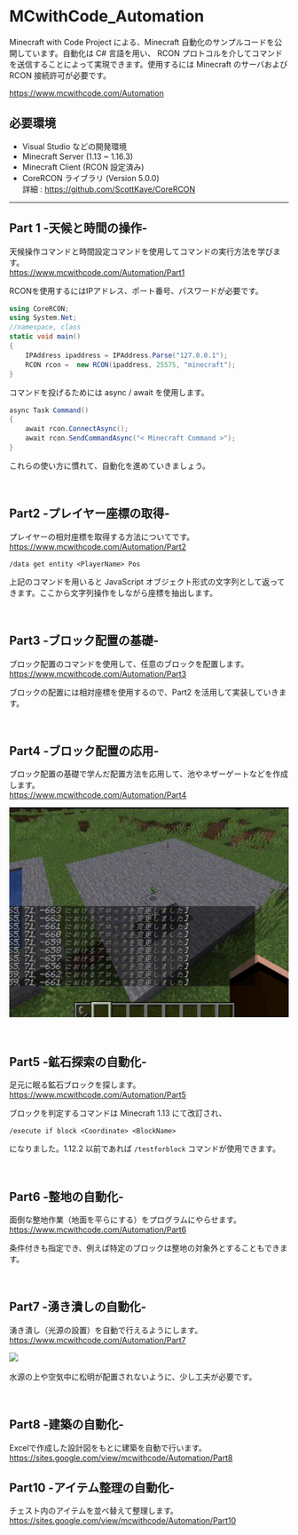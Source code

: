 # MCwithCode_Automation
 Minecraft with Code Project による、Minecraft 自動化のサンプルコードを公開しています。自動化は C# 言語を用い、 RCON プロトコルを介してコマンドを送信することによって実現できます。使用するには Minecraft のサーバおよび RCON 接続許可が必要です。

https://www.mcwithcode.com/Automation

 ## 必要環境

 - Visual Studio などの開発環境
 - Minecraft Server (1.13 ~ 1.16.3)
 - Minecraft Client (RCON 設定済み)
 - CoreRCON ライブラリ (Version 5.0.0) </br>
   詳細 : https://github.com/ScottKaye/CoreRCON

---
 
 ## Part 1 -天候と時間の操作-
天候操作コマンドと時間設定コマンドを使用してコマンドの実行方法を学びます。</br>
https://www.mcwithcode.com/Automation/Part1

RCONを使用するにはIPアドレス、ポート番号、パスワードが必要です。

```cs
using CoreRCON;
using System.Net;
//namespace, class
static void main()
{
    IPAddress ipaddress = IPAddress.Parse("127.0.0.1");
    RCON rcon =  new RCON(ipaddress, 25575, "minecraft");
}
```

コマンドを投げるためには async / await を使用します。

```cs
async Task Command()
{
    await rcon.ConnectAsync();
    await rcon.SendCommandAsync("< Minecraft Command >");
}
```

これらの使い方に慣れて、自動化を進めていきましょう。

</br>

## Part2 -プレイヤー座標の取得-
プレイヤーの相対座標を取得する方法についてです。</br>
https://www.mcwithcode.com/Automation/Part2

```
/data get entity <PlayerName> Pos
```
上記のコマンドを用いると JavaScript オブジェクト形式の文字列として返ってきます。ここから文字列操作をしながら座標を抽出します。

</br>

## Part3 -ブロック配置の基礎-
ブロック配置のコマンドを使用して、任意のブロックを配置します。 </br>
https://www.mcwithcode.com/Automation/Part3

ブロックの配置には相対座標を使用するので、Part2 を活用して実装していきます。

</br>

## Part4 -ブロック配置の応用-
ブロック配置の基礎で学んだ配置方法を応用して、池やネザーゲートなどを作成します。<br>
https://www.mcwithcode.com/Automation/Part4

![](Images/part4.gif)

</br>

## Part5 -鉱石探索の自動化-
足元に眠る鉱石ブロックを探します。</br>
https://www.mcwithcode.com/Automation/Part5

ブロックを判定するコマンドは Minecraft 1.13 にて改訂され、
```
/execute if block <Coordinate> <BlockName>
```
になりました。1.12.2 以前であれば `/testforblock` コマンドが使用できます。

</br>

## Part6 -整地の自動化-
面倒な整地作業（地面を平らにする）をプログラムにやらせます。</br>
https://www.mcwithcode.com/Automation/Part6

条件付きも指定でき、例えば特定のブロックは整地の対象外とすることもできます。

</br>

## Part7 -湧き潰しの自動化-
湧き潰し（光源の設置）を自動で行えるようにします。</br>
https://www.mcwithcode.com/Automation/Part7

![](Images/Part7.gif)

水源の上や空気中に松明が配置されないように、少し工夫が必要です。

</br>

## Part8 -建築の自動化-
Excelで作成した設計図をもとに建築を自動で行います。</br>
https://sites.google.com/view/mcwithcode/Automation/Part8


## Part10 -アイテム整理の自動化-
チェスト内のアイテムを並べ替えて整理します。</br>
https://sites.google.com/view/mcwithcode/Automation/Part10